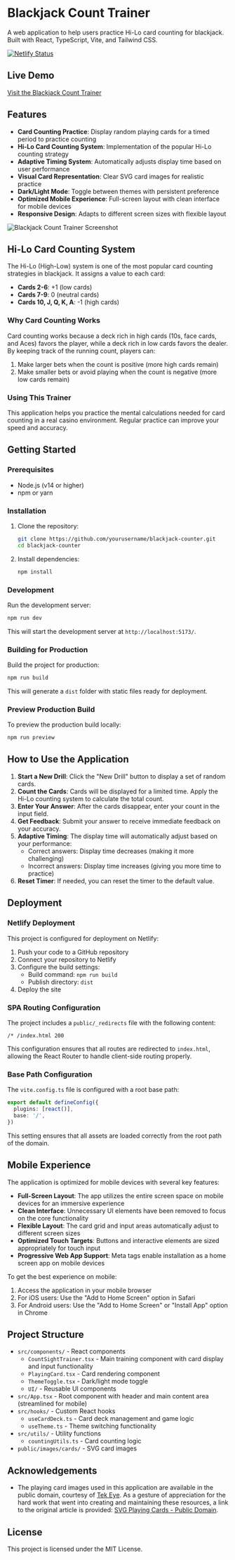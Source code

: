 # Blackjack Count Trainer

A web application to help users practice Hi-Lo card counting for blackjack. Built with React, TypeScript, Vite, and Tailwind CSS.

[![Netlify Status](https://api.netlify.com/api/v1/badges/your-netlify-badge-id/deploy-status)](https://app.netlify.com/sites/blackjack-counter/deploys)

## Live Demo

[Visit the Blackjack Count Trainer](https://blackjack-counter.netlify.app)

## Features

- **Card Counting Practice**: Display random playing cards for a timed period to practice counting
- **Hi-Lo Card Counting System**: Implementation of the popular Hi-Lo counting strategy
- **Adaptive Timing System**: Automatically adjusts display time based on user performance
- **Visual Card Representation**: Clear SVG card images for realistic practice
- **Dark/Light Mode**: Toggle between themes with persistent preference
- **Optimized Mobile Experience**: Full-screen layout with clean interface for mobile devices
- **Responsive Design**: Adapts to different screen sizes with flexible layout

![Blackjack Count Trainer Screenshot](screenshot-url-here)

## Hi-Lo Card Counting System

The Hi-Lo (High-Low) system is one of the most popular card counting strategies in blackjack. It assigns a value to each card:

- **Cards 2-6**: +1 (low cards)
- **Cards 7-9**: 0 (neutral cards)
- **Cards 10, J, Q, K, A**: -1 (high cards)

### Why Card Counting Works

Card counting works because a deck rich in high cards (10s, face cards, and Aces) favors the player, while a deck rich in low cards favors the dealer. By keeping track of the running count, players can:

1. Make larger bets when the count is positive (more high cards remain)
2. Make smaller bets or avoid playing when the count is negative (more low cards remain)

### Using This Trainer

This application helps you practice the mental calculations needed for card counting in a real casino environment. Regular practice can improve your speed and accuracy.

## Getting Started

### Prerequisites

- Node.js (v14 or higher)
- npm or yarn

### Installation

1. Clone the repository:
   ```bash
   git clone https://github.com/yourusername/blackjack-counter.git
   cd blackjack-counter
   ```

2. Install dependencies:
   ```bash
   npm install
   ```

### Development

Run the development server:
```bash
npm run dev
```

This will start the development server at `http://localhost:5173/`.

### Building for Production

Build the project for production:
```bash
npm run build
```

This will generate a `dist` folder with static files ready for deployment.

### Preview Production Build

To preview the production build locally:
```bash
npm run preview
```

## How to Use the Application

1. **Start a New Drill**: Click the "New Drill" button to display a set of random cards.
2. **Count the Cards**: Cards will be displayed for a limited time. Apply the Hi-Lo counting system to calculate the total count.
3. **Enter Your Answer**: After the cards disappear, enter your count in the input field.
4. **Get Feedback**: Submit your answer to receive immediate feedback on your accuracy.
5. **Adaptive Timing**: The display time will automatically adjust based on your performance:
   - Correct answers: Display time decreases (making it more challenging)
   - Incorrect answers: Display time increases (giving you more time to practice)
6. **Reset Timer**: If needed, you can reset the timer to the default value.

## Deployment

### Netlify Deployment

This project is configured for deployment on Netlify:

1. Push your code to a GitHub repository
2. Connect your repository to Netlify
3. Configure the build settings:
   - Build command: `npm run build`
   - Publish directory: `dist`
4. Deploy the site

### SPA Routing Configuration

The project includes a `public/_redirects` file with the following content:

```
/* /index.html 200
```

This configuration ensures that all routes are redirected to `index.html`, allowing the React Router to handle client-side routing properly.

### Base Path Configuration

The `vite.config.ts` file is configured with a root base path:

```typescript
export default defineConfig({
  plugins: [react()],
  base: '/',
})
```

This setting ensures that all assets are loaded correctly from the root path of the domain.

## Mobile Experience

The application is optimized for mobile devices with several key features:

- **Full-Screen Layout**: The app utilizes the entire screen space on mobile devices for an immersive experience
- **Clean Interface**: Unnecessary UI elements have been removed to focus on the core functionality
- **Flexible Layout**: The card grid and input areas automatically adjust to different screen sizes
- **Optimized Touch Targets**: Buttons and interactive elements are sized appropriately for touch input
- **Progressive Web App Support**: Meta tags enable installation as a home screen app on mobile devices

To get the best experience on mobile:
1. Access the application in your mobile browser
2. For iOS users: Use the "Add to Home Screen" option in Safari
3. For Android users: Use the "Add to Home Screen" or "Install App" option in Chrome

## Project Structure

- `src/components/` - React components
  - `CountSightTrainer.tsx` - Main training component with card display and input functionality
  - `PlayingCard.tsx` - Card rendering component
  - `ThemeToggle.tsx` - Dark/light mode toggle
  - `UI/` - Reusable UI components
- `src/App.tsx` - Root component with header and main content area (streamlined for mobile)
- `src/hooks/` - Custom React hooks
  - `useCardDeck.ts` - Card deck management and game logic
  - `useTheme.ts` - Theme switching functionality
- `src/utils/` - Utility functions
  - `countingUtils.ts` - Card counting logic
- `public/images/cards/` - SVG card images

## Acknowledgements

- The playing card images used in this application are available in the public domain, courtesy of [Tek Eye](https://tekeye.uk). As a gesture of appreciation for the hard work that went into creating and maintaining these resources, a link to the original article is provided: [SVG Playing Cards - Public Domain](https://tekeye.uk/playing_cards/svg-playing-cards).

## License

This project is licensed under the MIT License.
